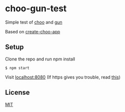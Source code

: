 # choo-gun-test

Simple test of [choo](https://choo.io) and [gun](https://github.com/amark/gun)

Based on [create-choo-app](https://github.com/choojs/create-choo-app)

## Setup

Clone the repo and run npm install

```
$ npm start
```

Visit [localhost:8080](https://localhost:8080) (If https gives you trouble, read [this](https://github.com/choojs/create-choo-app#%EF%B8%8F--https-instructions))

## License
[MIT](LICENSE)